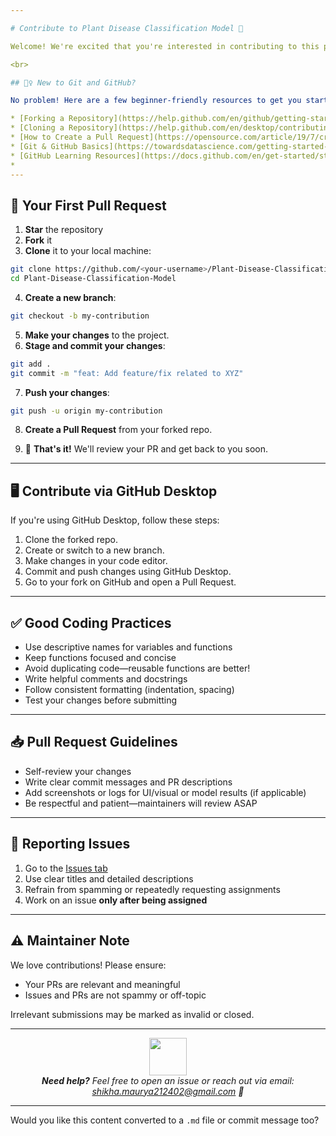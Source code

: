 ```yaml
---

# Contribute to Plant Disease Classification Model 🌿

Welcome! We're excited that you're interested in contributing to this project. Your efforts—whether big or small—make a real difference.

<br>

## 🙋‍♀️ New to Git and GitHub?

No problem! Here are a few beginner-friendly resources to get you started:

* [Forking a Repository](https://help.github.com/en/github/getting-started-with-github/fork-a-repo)
* [Cloning a Repository](https://help.github.com/en/desktop/contributing-to-projects/creating-an-issue-or-pull-request)
* [How to Create a Pull Request](https://opensource.com/article/19/7/create-pull-request-github)
* [Git & GitHub Basics](https://towardsdatascience.com/getting-started-with-git-and-github-6fcd0f2d4ac6)
* [GitHub Learning Resources](https://docs.github.com/en/get-started/start-your-journey/git-and-github-learning-resources)
* 
---
```


## 🚀 Your First Pull Request

1. **Star** the repository
2. **Fork** it
3. **Clone** it to your local machine:

```bash
git clone https://github.com/<your-username>/Plant-Disease-Classification-Model.git
cd Plant-Disease-Classification-Model
```

4. **Create a new branch**:

```bash
git checkout -b my-contribution
```

5. **Make your changes** to the project.
6. **Stage and commit your changes**:

```bash
git add .
git commit -m "feat: Add feature/fix related to XYZ"
```

7. **Push your changes**:

```bash
git push -u origin my-contribution
```

8. **Create a Pull Request** from your forked repo.

9. 🎉 **That's it!** We'll review your PR and get back to you soon.

---

## 🖥️ Contribute via GitHub Desktop

If you're using GitHub Desktop, follow these steps:

1. Clone the forked repo.
2. Create or switch to a new branch.
3. Make changes in your code editor.
4. Commit and push changes using GitHub Desktop.
5. Go to your fork on GitHub and open a Pull Request.

---

## ✅ Good Coding Practices

* Use descriptive names for variables and functions
* Keep functions focused and concise
* Avoid duplicating code—reusable functions are better!
* Write helpful comments and docstrings
* Follow consistent formatting (indentation, spacing)
* Test your changes before submitting

---

## 📥 Pull Request Guidelines

* Self-review your changes
* Write clear commit messages and PR descriptions
* Add screenshots or logs for UI/visual or model results (if applicable)
* Be respectful and patient—maintainers will review ASAP

---

## 🐞 Reporting Issues

1. Go to the [Issues tab](https://github.com/ShikhaMaurya212402/Plant-Disease-Classification-Model/issues)
2. Use clear titles and detailed descriptions
3. Refrain from spamming or repeatedly requesting assignments
4. Work on an issue **only after being assigned**

---

## ⚠️ Maintainer Note

We love contributions! Please ensure:

* Your PRs are relevant and meaningful
* Issues and PRs are not spammy or off-topic

Irrelevant submissions may be marked as invalid or closed.

---

<div align="center">
  <img src="https://media.giphy.com/media/LnQjpWaON8nhr21vNW/giphy.gif" width="60"><br>
  <em><strong>Need help?</strong> Feel free to open an issue or reach out via email: <a href="mailto:shikha.maurya212402@gmail.com">shikha.maurya212402@gmail.com</a> 💌</em>
</div>

---

Would you like this content converted to a `.md` file or commit message too?
